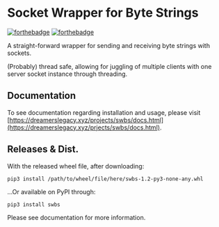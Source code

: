 # Socket Wrapper for Byte Strings
[![forthebadge](https://forthebadge.com/images/badges/contains-technical-debt.svg)](https://forthebadge.com) [![forthebadge](https://forthebadge.com/images/badges/made-with-python.svg)](https://forthebadge.com)

A straight-forward wrapper for sending and receiving byte strings with sockets.

(Probably) thread safe, allowing for juggling of multiple clients with one server socket instance through threading.

## Documentation
To see documentation regarding installation and usage, please visit [https://dreamerslegacy.xyz/projects/swbs/docs.html](https://dreamerslegacy.xyz/prjects/swbs/docs.html).

## Releases & Dist.
With the released wheel file, after downloading:
```commandline
pip3 install /path/to/wheel/file/here/swbs-1.2-py3-none-any.whl
```
...Or available on PyPI through:
```commandline
pip3 install swbs
```
Please see documentation for more information.

